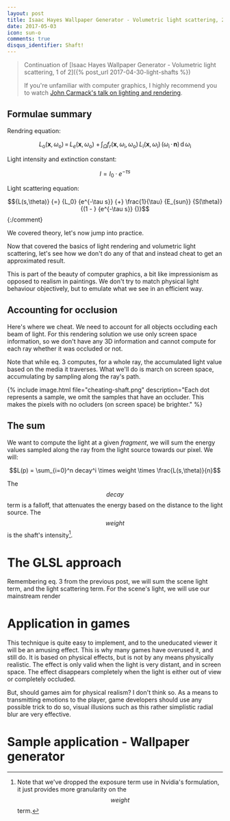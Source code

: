 ```yaml
---
layout: post
title: Isaac Hayes Wallpaper Generator - Volumetric light scattering, 2 of 2
date: 2017-05-03
icon: sun-o
comments: true
disqus_identifier: Shaft!
---
```


> Continuation of [Isaac Hayes Wallpaper Generator - Volumetric light scattering, 1 of 2]({% post_url 2017-04-30-light-shafts %})
> 
> If you're unfamiliar with computer graphics, I highly recommend you to watch [John Carmack's talk on lighting and rendering](https://youtu.be/IyUgHPs86XM).



## Formulae summary

Rendring equation:

$${L_{\text{o}}(\mathbf x,\, \omega_{\text{o}})} {\,=\,} {L_e(\mathbf x,\, \omega_{\text{o}})}  {\ +\,}  {\int_\Omega}  {f_r(\mathbf x,\, \omega_{\text{i}},\, \omega_{\text{o}})\,}  {L_{\text{i}}(\mathbf x,\, \omega_{\text{i}})\,}  {(\omega_{\text{i}}\,\cdot\,\mathbf n)\,}  {\operatorname d \omega_{\text{i}}}$$

Light intensity and extinction constant:

$$I=I_0 · e^{-\tau s}$$

Light scattering equation:

$${L(s,\theta)}  {=}  {L_0}  {e^{-\tau s}}  {+} \frac{1}{\tau}  {E_{sun}}  {S(\theta)}  {(1 - }  {e^{-\tau s}} {)}$$
{:/comment}

We covered theory, let's now jump into practice. 


Now that covered the basics of light rendering and volumetric light scattering, let's see how we don't do any of that and instead cheat to get an approximated result.

This is part of the beauty of computer graphics, a bit like impressionism as opposed to realism in paintings. We don't try to match physical light behaviour objectively, but to emulate what we see in an efficient way.

## Accounting for occlusion

Here's where we cheat. We need to account for all objects occluding each beam of light. For this rendering solution we use only screen space information, so we don't have any 3D information and cannot compute for each ray whether it was occluded or not. 

Note that while eq. 3 computes, for a whole ray, the accumulated light value based on the media it traverses. What we'll do is march on screen space, accumulating by sampling along the ray's path. 

{% include image.html file="cheating-shaft.png" description="Each dot represents a sample, we omit the samples that have an occluder. This makes the pixels with no ocluders (on screen space) be brighter." %}

## The sum

We want to compute the light at a given _fragment_, we will sum the energy values sampled along the ray from the light source towards our pixel. We will:

$$L(p) = \sum_{i=0}^n decay^i \times weight \times \frac{L(s,\theta)}{n}$$

The $$decay$$ term is a falloff, that attenuates the energy based on the distance to the light source. The $$weight$$ is the shaft's intensity[^1].

# The GLSL approach

Remembering eq. 3 from the previous post, we will sum the scene light term, and the light scattering term. For the scene's light, we will use our mainstream render 

# Application in games

This technique is quite easy to implement, and to the uneducated viewer it will be an amusing effect. This is why many games have overused it, and still do. It is based on physical effects, but is not by any means physically realistic. The effect is only valid when the light is very distant, and in screen space. The effect disappears completely when the light is either out of view or completely occluded.

But, should games aim for physical realism? I don't think so. As a means to transmitting emotions to the player, game developers should use any possible trick to do so, visual illusions such as this rather simplistic radial blur are very effective.

# Sample application - Wallpaper generator


[^1]: Note that we've dropped the exposure term use in Nvidia's formulation, it just provides more granularity on the $$weight$$ term.